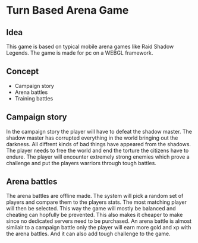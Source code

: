 <h1>Turn Based Arena Game</h1>

<h2>Idea</h2>
<p>This game is based on typical mobile arena games like Raid Shadow Legends. The game is made for pc on a WEBGL framework.</p>

<h2>Concept</h2>
<ul>
  <li>Campaign story</li>
  <li>Arena battles</li>
  <li>Training battles</li>
</ul>

<h2>Campaign story</h2>

<p>In the campaign story the player will have to defeat the shadow master. The shadow master has corrupted everything in the world bringing out the darkness. All diffrent kinds of bad things have appeared from the shadows. The player needs to free the world and end the torture the citizens have to endure. The player will encounter extremely strong enemies which prove a challenge and put the players warriors through tough battles.</p>

<h2>Arena battles</h2>

<p>The arena battles are offline made. The system will pick a random set of players and compare them to the players stats. The most matching player will then be selected. This way the game will mostly be balanced and cheating can hopfully be prevented. This also makes it cheaper to make since no dedicated servers need to be purchased. An arena battle is almost similair to a campaign battle only the player will earn more gold and xp with the arena battles. And it can also add tough challenge to the game.</p>

